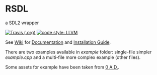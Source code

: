 RSDL
===
a SDL2 wrapper

[![Travis (.org)](https://travis-ci.com/UTAP/RSDL.svg?branch=master)](https://travis-ci.com/UTAP/RSDL)
[![code style: LLVM](https://img.shields.io/badge/code_style-LLVM-brightgreen.svg)](https://llvm.org/docs/CodingStandards.html)

See [Wiki](../../wiki) for [Documentation](../../wiki/Documentation) and [Installation Guide](../../wiki/Installation).

There are two examples available in _example_ folder: single-file simpler _example.cpp_ and a multi-file more complex example (other files).

Some assets for example have been taken from [0 A.D.](https://play0ad.com/).
